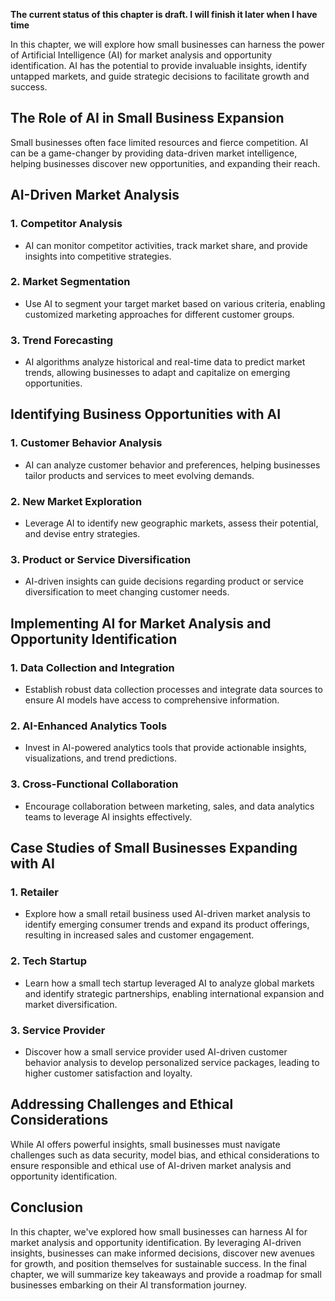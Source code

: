 **The current status of this chapter is draft. I will finish it later when I have time**

In this chapter, we will explore how small businesses can harness the power of Artificial Intelligence (AI) for market analysis and opportunity identification. AI has the potential to provide invaluable insights, identify untapped markets, and guide strategic decisions to facilitate growth and success.

The Role of AI in Small Business Expansion
------------------------------------------

Small businesses often face limited resources and fierce competition. AI can be a game-changer by providing data-driven market intelligence, helping businesses discover new opportunities, and expanding their reach.

AI-Driven Market Analysis
-------------------------

### 1. **Competitor Analysis**

* AI can monitor competitor activities, track market share, and provide insights into competitive strategies.

### 2. **Market Segmentation**

* Use AI to segment your target market based on various criteria, enabling customized marketing approaches for different customer groups.

### 3. **Trend Forecasting**

* AI algorithms analyze historical and real-time data to predict market trends, allowing businesses to adapt and capitalize on emerging opportunities.

Identifying Business Opportunities with AI
------------------------------------------

### 1. **Customer Behavior Analysis**

* AI can analyze customer behavior and preferences, helping businesses tailor products and services to meet evolving demands.

### 2. **New Market Exploration**

* Leverage AI to identify new geographic markets, assess their potential, and devise entry strategies.

### 3. **Product or Service Diversification**

* AI-driven insights can guide decisions regarding product or service diversification to meet changing customer needs.

Implementing AI for Market Analysis and Opportunity Identification
------------------------------------------------------------------

### 1. **Data Collection and Integration**

* Establish robust data collection processes and integrate data sources to ensure AI models have access to comprehensive information.

### 2. **AI-Enhanced Analytics Tools**

* Invest in AI-powered analytics tools that provide actionable insights, visualizations, and trend predictions.

### 3. **Cross-Functional Collaboration**

* Encourage collaboration between marketing, sales, and data analytics teams to leverage AI insights effectively.

Case Studies of Small Businesses Expanding with AI
--------------------------------------------------

### 1. **Retailer**

* Explore how a small retail business used AI-driven market analysis to identify emerging consumer trends and expand its product offerings, resulting in increased sales and customer engagement.

### 2. **Tech Startup**

* Learn how a small tech startup leveraged AI to analyze global markets and identify strategic partnerships, enabling international expansion and market diversification.

### 3. **Service Provider**

* Discover how a small service provider used AI-driven customer behavior analysis to develop personalized service packages, leading to higher customer satisfaction and loyalty.

Addressing Challenges and Ethical Considerations
------------------------------------------------

While AI offers powerful insights, small businesses must navigate challenges such as data security, model bias, and ethical considerations to ensure responsible and ethical use of AI-driven market analysis and opportunity identification.

Conclusion
----------

In this chapter, we've explored how small businesses can harness AI for market analysis and opportunity identification. By leveraging AI-driven insights, businesses can make informed decisions, discover new avenues for growth, and position themselves for sustainable success. In the final chapter, we will summarize key takeaways and provide a roadmap for small businesses embarking on their AI transformation journey.
